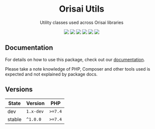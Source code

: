 <h1 align="center">Orisai Utils</h1>

<p align="center">
    Utility classes used across Orisai libraries
</p>

<p align=center>
  <a href="https://github.com/orisai/utils/actions?query=workflow%3Aci"><img src="https://github.com/orisai/utils/workflows/ci/badge.svg"></a>
  <a href="https://coveralls.io/r/orisai/utils"><img src="https://badgen.net/coveralls/c/github/orisai/utils/v1.x?cache=300"></a>
  <a href="https://dashboard.stryker-mutator.io/reports/github.com/orisai/utils/v1.x"><img src="https://badge.stryker-mutator.io/github.com/orisai/utils/v1.x"></a>
  <a href="https://packagist.org/packages/orisai/utils"><img src="https://badgen.net/packagist/dt/orisai/utils?cache=3600"></a>
  <a href="https://packagist.org/packages/orisai/utils"><img src="https://badgen.net/packagist/v/orisai/utils?cache=3600"></a>
  <a href="https://choosealicense.com/licenses/mpl-2.0/"><img src="https://badgen.net/badge/license/MPL-2.0/blue?cache=3600"></a>
<p>

## Documentation

For details on how to use this package, check out our [documentation](docs/README.md).

Please take a note knowledge of PHP, Composer and other tools used is expected and not explained by package docs.

## Versions

| State  | Version      | PHP     |
|--------|--------------|---------|
| dev    | `1.x-dev`    | `>=7.4` |
| stable | `^1.0.0`     | `>=7.4` |
